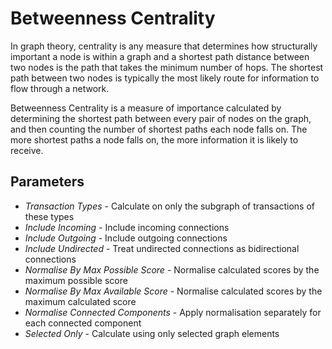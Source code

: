 # Betweenness Centrality

In graph theory, centrality is any measure that determines how
structurally important a node is within a graph and a shortest path
distance between two nodes is the path that takes the minimum number of
hops. The shortest path between two nodes is typically the most likely
route for information to flow through a network.

Betweenness Centrality is a measure of importance calculated by
determining the shortest path between every pair of nodes on the graph,
and then counting the number of shortest paths each node falls on. The
more shortest paths a node falls on, the more information it is likely
to receive.

## Parameters

-   *Transaction Types* - Calculate on only the subgraph of transactions
    of these types
-   *Include Incoming* - Include incoming connections
-   *Include Outgoing* - Include outgoing connections
-   *Include Undirected* - Treat undirected connections as bidirectional
    connections
-   *Normalise By Max Possible Score* - Normalise calculated scores by
    the maximum possible score
-   *Normalise By Max Available Score* - Normalise calculated scores by
    the maximum calculated score
-   *Normalise Connected Components* - Apply normalisation separately
    for each connected component
-   *Selected Only* - Calculate using only selected graph elements
